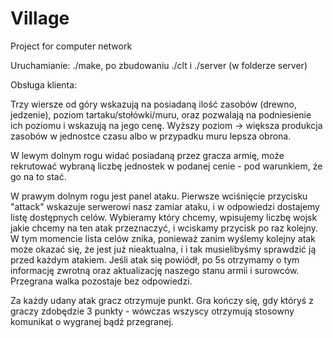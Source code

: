 # Village
Project for computer network

Uruchamianie:
./make, po zbudowaniu ./clt i ./server (w folderze server)

Obsługa klienta:

Trzy wiersze od góry wskazują na posiadaną ilość zasobów (drewno, jedzenie), poziom tartaku/stołówki/muru, oraz pozwalają na podniesienie ich poziomu i wskazują na jego cenę. Wyższy poziom -> większa produkcja zasobów w jednostce czasu albo w przypadku muru lepsza obrona.

W lewym dolnym rogu widać posiadaną przez gracza armię, może rekrutować wybraną liczbę jednostek w podanej cenie - pod warunkiem, że go na to stać.

W prawym dolnym rogu jest panel ataku. Pierwsze wciśnięcie przycisku "attack" wskazuje serwerowi nasz zamiar ataku, i w odpowiedzi dostajemy listę dostępnych celów. Wybieramy który chcemy, wpisujemy liczbę wojsk jakie chcemy na ten atak przeznaczyć, i wciskamy przycisk po raz kolejny. W tym momencie lista celów znika, ponieważ zanim wyślemy kolejny atak może okazać się, że jest już nieaktualna, i i tak musielibyśmy sprawdzić ją przed każdym atakiem. Jeśli atak się powiódł, po 5s otrzymamy o tym informację zwrotną oraz aktualizację naszego stanu armii i surowców. Przegrana walka pozostaje bez odpowiedzi.

Za każdy udany atak gracz otrzymuje punkt. Gra kończy się, gdy któryś z graczy zdobędzie 3 punkty - wówczas wszyscy otrzymują stosowny komunikat o wygranej bądź przegranej.